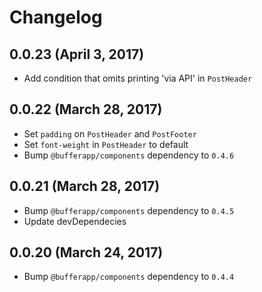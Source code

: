 # Changelog

## 0.0.23 (April 3, 2017)

- Add condition that omits printing 'via API' in `PostHeader`

## 0.0.22 (March 28, 2017)

- Set `padding` on `PostHeader` and `PostFooter`
- Set `font-weight` in `PostHeader` to default
- Bump `@bufferapp/components` dependency to `0.4.6`

## 0.0.21 (March 28, 2017)

- Bump `@bufferapp/components` dependency to `0.4.5`
- Update devDependecies

## 0.0.20 (March 24, 2017)

- Bump `@bufferapp/components` dependency to `0.4.4`
